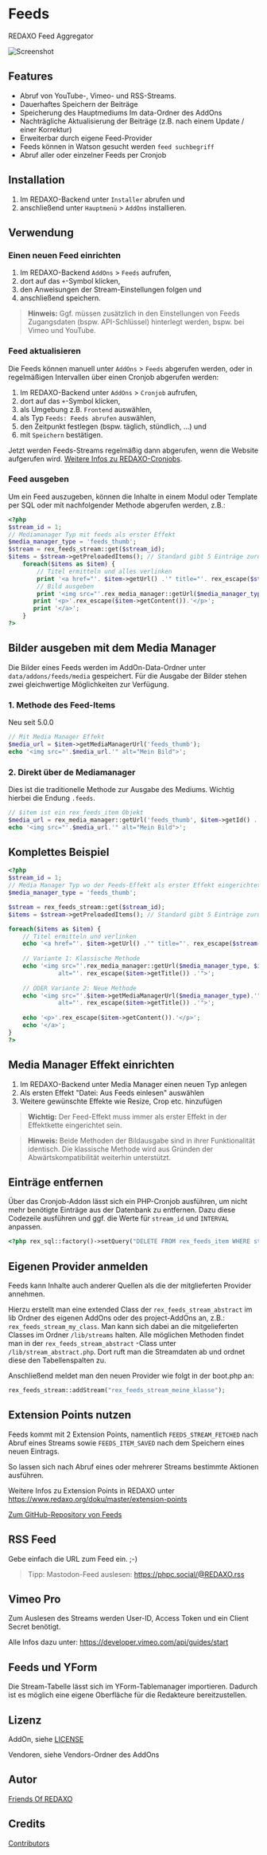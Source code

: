 # Feeds

REDAXO Feed Aggregator

![Screenshot](https://raw.githubusercontent.com/FriendsOfREDAXO/feeds/assets/screen.png)

## Features

* Abruf von YouTube-, Vimeo- und RSS-Streams.
* Dauerhaftes Speichern der Beiträge
* Speicherung des Hauptmediums Im data-Ordner des AddOns
* Nachträgliche Aktualisierung der Beiträge (z.B. nach einem Update / einer Korrektur)
* Erweiterbar durch eigene Feed-Provider
* Feeds können in Watson gesucht werden `feed suchbegriff`
* Abruf aller oder einzelner Feeds per Cronjob

## Installation

1. Im REDAXO-Backend unter `Installer` abrufen und 
2. anschließend unter `Hauptmenü` > `AddOns` installieren.

## Verwendung

### Einen neuen Feed einrichten

1. Im REDAXO-Backend `AddOns` > `Feeds` aufrufen,
2. dort auf das `+`-Symbol klicken,
3. den Anweisungen der Stream-Einstellungen folgen und
4. anschließend speichern.

> **Hinweis:** Ggf. müssen zusätzlich in den Einstellungen von Feeds Zugangsdaten (bspw. API-Schlüssel) hinterlegt werden, bspw. bei Vimeo und YouTube.

### Feed aktualisieren

Die Feeds können manuell unter `AddOns` > `Feeds` abgerufen werden, oder in regelmäßigen Intervallen über einen Cronjob abgerufen werden:

1. Im REDAXO-Backend unter `AddOns` > `Cronjob` aufrufen,
2. dort auf das `+`-Symbol klicken,
3. als Umgebung z.B. `Frontend` auswählen,
4. als Typ `Feeds: Feeds abrufen` auswählen,
5. den Zeitpunkt festlegen (bspw. täglich, stündlich, ...) und
6. mit `Speichern` bestätigen.

Jetzt werden Feeds-Streams regelmäßig dann abgerufen, wenn die Website aufgerufen wird. [Weitere Infos zu REDAXO-Cronjobs](https://www.redaxo.org/doku/master/cronjobs).

### Feed ausgeben

Um ein Feed auszugeben, können die Inhalte in einem Modul oder Template per SQL oder mit nachfolgender Methode abgerufen werden, z.B.:

```php
<?php 
$stream_id = 1;
// Mediamanager Typ mit feeds als erster Effekt
$media_manager_type = 'feeds_thumb';
$stream = rex_feeds_stream::get($stream_id);
$items = $stream->getPreloadedItems(); // Standard gibt 5 Einträge zurück, sonst gewünschte Anzahl übergeben
    foreach($items as $item) {
        // Titel ermitteln und alles verlinken
        print '<a href="'. $item->getUrl() .'" title="'. rex_escape($stream->getTitle()) .'">';
        // Bild ausgeben
        print '<img src="'.rex_media_manager::getUrl($media_manager_type,$item->getId() .'.feeds').'"  alt="'. rex_escape($item->getTitle()) .'" title="'. rex_escape($item->getTitle()) .'">';
       print '<p>'.rex_escape($item->getContent()).'</p>';
       print '</a>';
    }
?>
```

## Bilder ausgeben mit dem Media Manager

Die Bilder eines Feeds werden im AddOn-Data-Ordner unter `data/addons/feeds/media` gespeichert. Für die Ausgabe der Bilder stehen zwei gleichwertige Möglichkeiten zur Verfügung.

### 1. Methode des Feed-Items

Neu seit 5.0.0

```php
// Mit Media Manager Effekt
$media_url = $item->getMediaManagerUrl('feeds_thumb');
echo '<img src="'.$media_url.'" alt="Mein Bild">';
```

### 2. Direkt über de Mediamanager

Dies ist die traditionelle Methode zur Ausgabe des Mediums.
Wichtig hierbei die Endung `.feeds`. 

```php
// $item ist ein rex_feeds_item Objekt
$media_url = rex_media_manager::getUrl('feeds_thumb', $item->getId() .'.feeds');
echo '<img src="'.$media_url.'" alt="Mein Bild">';
```


## Komplettes Beispiel

```php
<?php 
$stream_id = 1;
// Media Manager Typ wo der Feeds-Effekt als erster Effekt eingerichtet ist
$media_manager_type = 'feeds_thumb';

$stream = rex_feeds_stream::get($stream_id);
$items = $stream->getPreloadedItems(); // Standard gibt 5 Einträge zurück

foreach($items as $item) {
    // Titel ermitteln und verlinken
    echo '<a href="'. $item->getUrl() .'" title="'. rex_escape($stream->getTitle()) .'">';
    
    // Variante 1: Klassische Methode
    echo '<img src="'.rex_media_manager::getUrl($media_manager_type, $item->getId() .'.feeds').'" 
              alt="'. rex_escape($item->getTitle()) .'">';
              
    // ODER Variante 2: Neue Methode
    echo '<img src="'.$item->getMediaManagerUrl($media_manager_type).'" 
              alt="'. rex_escape($item->getTitle()) .'">';
    
    echo '<p>'.rex_escape($item->getContent()).'</p>';
    echo '</a>';
}
?>
```

## Media Manager Effekt einrichten

1. Im REDAXO-Backend unter Media Manager einen neuen Typ anlegen
2. Als ersten Effekt "Datei: Aus Feeds einlesen" auswählen
3. Weitere gewünschte Effekte wie Resize, Crop etc. hinzufügen

> **Wichtig:** Der Feed-Effekt muss immer als erster Effekt in der Effektkette eingerichtet sein.

> **Hinweis:** Beide Methoden der Bildausgabe sind in ihrer Funktionalität identisch. Die klassische Methode wird aus Gründen der Abwärtskompatibilität weiterhin unterstützt.


## Einträge entfernen

Über das Cronjob-Addon lässt sich ein PHP-Cronjob ausführen, um nicht mehr benötigte Einträge aus der Datenbank zu entfernen. Dazu diese Codezeile ausführen und ggf. die Werte für `stream_id` und `INTERVAL` anpassen.

```php
<?php rex_sql::factory()->setQuery("DELETE FROM rex_feeds_item WHERE stream_id = 4 AND createdate < (NOW() - INTERVAL 2 MONTH)"); ?>
```

## Eigenen Provider anmelden

Feeds kann Inhalte auch anderer Quellen als die der mitglieferten Provider annehmen.

Hierzu erstellt man eine extended Class der `rex_feeds_stream_abstract` im lib Ordner des eigenen AddOns oder des project-AddOns an,  z.B.: `rex_feeds_stream_my_class`. Man kann sich dabei an die mitgelieferten Classes im Ordner `/lib/streams` halten. Alle möglichen Methoden findet man in der `rex_feeds_stream_abstract` -Class unter `/lib/stream_abstract.php`. Dort ruft man die Streamdaten ab und ordnet diese den Tabellenspalten zu. 

Anschließend meldet man den neuen Provider wie folgt in der boot.php an: 

```php 
rex_feeds_stream::addStream("rex_feeds_stream_meine_klasse");
```


## Extension Points nutzen

Feeds kommt mit 2 Extension Points, namentlich `FEEDS_STREAM_FETCHED` nach Abruf eines Streams sowie `FEEDS_ITEM_SAVED` nach dem Speichern eines neuen Eintrags.

So lassen sich nach Abruf eines oder mehrerer Streams bestimmte Aktionen ausführen.

Weitere Infos zu Extension Points in REDAXO unter https://www.redaxo.org/doku/master/extension-points

[Zum GitHub-Repository von Feeds](github.com/FriendsOfREDAXO/feeds/)


## RSS Feed

Gebe einfach die URL zum Feed ein. ;-) 

> Tipp: Mastodon-Feed auslesen: https://phpc.social/@REDAXO.rss 


## Vimeo Pro

Zum Auslesen des Streams werden User-ID, Access Token und ein Client Secret benötigt. 

Alle Infos dazu unter: https://developer.vimeo.com/api/guides/start


## Feeds und YForm

Die Stream-Tabelle lässt sich im YForm-Tablemanager importieren. Dadurch ist es möglich eine eigene Oberfläche für die Redakteure bereitzustellen. 

## Lizenz

AddOn, siehe [LICENSE](https://github.com/FriendsOfREDAXO/feeds/blob/master/LICENCE.md)

Vendoren, siehe Vendors-Ordner des AddOns

## Autor

[Friends Of REDAXO](https://github.com/FriendsOfREDAXO)

## Credits
[Contributors](https://github.com/FriendsOfREDAXO/feeds/graphs/contributors)
